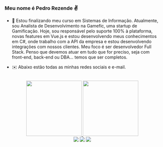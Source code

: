 ### Meu nome é Pedro Rezende ✌️
- 🔭 Estou finalizando meu curso em Sistemas de Informação. Atualmente, sou Analista de Desenvolvimento na Gamefic, uma startup de Gamificação. Hoje, sou responsável pelo suporte 100% à plataforma, novas features em Vue.js e estou desenvolvendo meus conhecimentos em C#, onde trabalho com a API da empresa e estou desenvolvendo integrações com nossos clientes.
Meu foco é ser desenvolvedor Full Stack. Penso que devemos atuar em tudo que for preciso, seja com front-end, back-end ou DBA... temos que ser completos.
   
 - ✉️ Abaixo estão todas as minhas redes sociais e e-mail.
  
  ##
  <div align="center">
  <a href="https://github.com/pedrorezende07">
     <img height="180em" src="https://github-readme-stats.vercel.app/api?username=pedrorezende07&show_icons=true&theme=github_dark_dimmed&include_all_commits=true&count_private=true"/>
     <img height="180em" src="https://github-readme-stats.vercel.app/api/top-langs/?username=pedrorezende07&layout=compact&langs_count=7&theme=github_dark_dimmed"/>
 </div>
   
  <div align="center"> 
       <a href="https://www.instagram.com/phg_rezende" target="_blank"><img src="https://img.shields.io/badge/-Instagram-%23E4405F?style=for-the-badge&logo=instagram&logoColor=white" target="_blank"></a> 
       <a href = "mailto:pedrohgrezende@gmail.com"><img src="https://img.shields.io/badge/-Gmail-%23333?style=for-the-badge&logo=gmail&logoColor=white" target="_blank"></a>
       <a href="https://www.linkedin.com/in/pedro-phgr/" target="_blank"><img src="https://img.shields.io/badge/-LinkedIn-%230077B5?style=for-the-badge&logo=linkedin&logoColor=white" target="_blank"></a> 
 </div>

